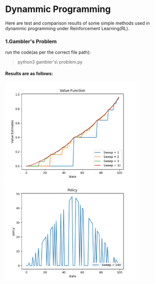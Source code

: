 # Dynammic Programming

Here are test and comparison results of some simple methods used in dynammic programming under Reinforcement Learning(RL).</br>

### 1.Gambler's Problem

run the code(as per the correct file path):
>python3 gambler\'s\ problem.py

#### Results are as follows: 

<img src="result_images/Figure_1.png" alt="drawing" width="420"/><img src="result_images/Figure_3.png" alt="drawing" width="420"/>
